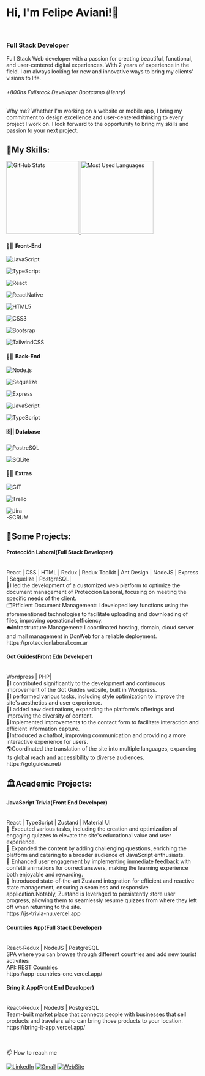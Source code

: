 ###  <h1> Hi, I'm Felipe Aviani!👋 </h1> <br>
### <h3> Full Stack Developer </h3>

Full Stack Web developer with a passion for creating beautiful, functional, and user-centered digital experiences. With 2 years of experience in the field. I am always looking for new and innovative ways to bring my clients' visions to life.
<h6>+800hs Fullstack Developer Bootcamp (Henry)</h6>

Why me? 
Whether I'm working on a website or mobile app, I bring my commitment to design excellence and user-centered thinking to every project I work on. I look forward to the opportunity to bring my skills and passion to your next project.

<h2>📃My Skills:</h2>

 <a href="#" >
    <img height="190rem" alt="GitHub Stats" src="https://github-readme-stats.vercel.app/api?username=Felipao22&show_icons=true&title_color=007acc&icon_color=007acc&text_color=007acc&bg_color=00000000&border_radius=15&border_color=00000000&count_private=true&hide=contribs&hide_rank=true"/>
  </a>

 <a href="#">
    <img height="190rem" alt="Most Used Languages" src="https://github-readme-stats.vercel.app/api/top-langs/?username=Felipao22&langs_count=6&layout=compact&title_color=007acc&icon_color=007acc&text_color=007acc&bg_color=00000000&border_radius=15&border_color=00000000&hide=jupyter%20notebook"/>
  </a>

<h4>🎨|| Front-End</h4>

![JavaScript](https://img.shields.io/badge/JavaScript-323330?style=for-the-badge&logo=javascript&logoColor=F7DF1E)

![TypeScript](https://img.shields.io/badge/TypeScript-007ACC?style=for-the-badge&logo=typescript&logoColor=white)

![React](https://img.shields.io/badge/React-20232A?style=for-the-badge&logo=react&logoColor=61DAFB)

![ReactNative](https://img.shields.io/badge/React_Native-20232A?style=for-the-badge&logo=react&logoColor=61DAFB)

![HTML5](https://img.shields.io/badge/HTML5-E34F26?style=for-the-badge&logo=html5&logoColor=white)

![CSS3](https://img.shields.io/badge/CSS3-1572B6?style=for-the-badge&logo=css3&logoColor=white)

![Bootsrap](https://img.shields.io/badge/Bootstrap-563D7C?style=for-the-badge&logo=bootstrap&logoColor=white)

![TailwindCSS](https://img.shields.io/badge/Tailwind_CSS-38B2AC?style=for-the-badge&logo=tailwind-css&logoColor=white)


<h4>🔌|| Back-End</h4>

![Node.js](https://img.shields.io/badge/Node.js-339933?style=for-the-badge&logo=nodedotjs&logoColor=white)

![Sequelize](https://img.shields.io/badge/Sequelize-52B0E7?style=for-the-badge&logo=Sequelize&logoColor=white)

![Express](https://img.shields.io/badge/Express.js-000000?style=for-the-badge&logo=express&logoColor=white)

![JavaScript](https://img.shields.io/badge/JavaScript-323330?style=for-the-badge&logo=javascript&logoColor=F7DF1E)

![TypeScript](https://img.shields.io/badge/TypeScript-007ACC?style=for-the-badge&logo=typescript&logoColor=white)

<h4>🗄️|| Database</h4>

![PostreSQL](https://img.shields.io/badge/PostgreSQL-316192?style=for-the-badge&logo=postgresql&logoColor=white)

![SQLite](https://img.shields.io/badge/SQLite-07405E?style=for-the-badge&logo=sqlite&logoColor=white)

<h4>📃|| Extras</h4>

![GIT](https://img.shields.io/badge/GIT-E44C30?style=for-the-badge&logo=git&logoColor=white)

![Trello](https://img.shields.io/badge/Trello-0052CC?style=for-the-badge&logo=trello&logoColor=white)

![Jira](https://img.shields.io/badge/Jira-0052CC?style=for-the-badge&logo=Jira&logoColor=white)<br>
-SCRUM<br>



<h2>🚀Some Projects:</h2>
<h4>Protección Laboral(Full Stack Developer)</h4><br> 
React | CSS | HTML | Redux | Redux Toolkit | Ant Design | NodeJS | Express | Sequelize | PostgreSQL| <br>
🔹I led the development of a customized web platform to optimize the document management of Protección Laboral,
focusing on meeting the specific needs of the client.<br>
🗂️Efficient Document Management: I developed key functions using the aforementioned technologies to facilitate uploading and
downloading of files, improving operational efficiency.<br>
☁️Infrastructure Management: I coordinated hosting, domain, cloud server and mail management in DonWeb for a reliable deployment.<br>
https://proteccionlaboral.com.ar<br>

<h4>Got Guides(Front Edn Developer)</h4><br> 
Wordpress | PHP| <br>
🔹I contributed significantly to the development and continuous improvement of the Got Guides website, built in Wordpress.<br>
🔹I performed various tasks, including style optimization to improve the site's aesthetics and user experience.<br>
🔹I added new destinations, expanding the platform's offerings and improving the diversity of content.<br>
🔹Implemented improvements to the contact form to facilitate interaction and efficient information capture.<br>
🤖Introduced a chatbot, improving communication and providing a more interactive experience for users.<br>
🌎Coordinated the translation of the site into multiple languages, expanding its global reach and accessibility to diverse audiences.<br>
https://gotguides.net/<br>

<h2>🏛️Academic Projects:</h2>

<h4>JavaScript Trivia(Front End Developer)</h4><br> 
React | TypeScript | Zustand | Material UI<br>
🔹 Executed various tasks, including the creation and optimization of engaging quizzes to elevate the site's educational value and user experience.<br>
🔹 Expanded the content by adding challenging questions, enriching the platform and catering to a broader audience of JavaScript enthusiasts.<br>
🔹 Enhanced user engagement by implementing immediate feedback with confetti animations for correct answers, making the learning experience both enjoyable and rewarding.<br>
🔹 Introduced state-of-the-art Zustand integration for efficient and reactive state management, ensuring a seamless and responsive application.Notably, Zustand is leveraged to persistently store user progress, allowing them to seamlessly resume quizzes from where they left off when returning to the site.<br>
https://js-trivia-nu.vercel.app<br>

<h4>Countries App(Full Stack Developer)</h4><br> 
React-Redux | NodeJS | PostgreSQL<br>
SPA where you can browse through different countries and add new tourist activities<br>
API: REST Countries<br>
https://app-countries-one.vercel.app/<br>

<h4>Bring it App(Front End Developer)</h4><br>
React-Redux | NodeJS | PostgreSQL<br>
Team-built market place that connects people with businesses that sell products and travelers who can bring those products to your location.<br>
https://bring-it-app.vercel.app/<br>
<br>
<br>

📫 How to reach me

[![LinkedIn](https://img.shields.io/badge/LinkedIn-0077B5?style=for-the-badge&logo=linkedin&logoColor=white)](https://www.linkedin.com/in/felipeaviani/)
[![Gmail](https://img.shields.io/badge/Gmail-D14836?style=for-the-badge&logo=gmail&logoColor=white)](mailto:felipeaviani@gmail.com)
[![WebSite](https://img.shields.io/badge/website-000000?style=for-the-badge&logo=About.me&logoColor=white)](https://myportfolio-felipe.netlify.app/)
